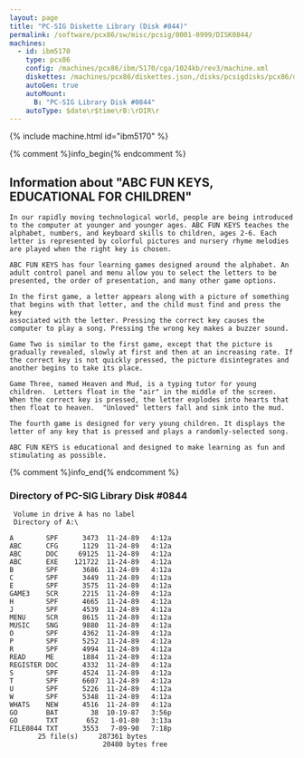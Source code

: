 ```yaml
---
layout: page
title: "PC-SIG Diskette Library (Disk #844)"
permalink: /software/pcx86/sw/misc/pcsig/0001-0999/DISK0844/
machines:
  - id: ibm5170
    type: pcx86
    config: /machines/pcx86/ibm/5170/cga/1024kb/rev3/machine.xml
    diskettes: /machines/pcx86/diskettes.json,/disks/pcsigdisks/pcx86/diskettes.json
    autoGen: true
    autoMount:
      B: "PC-SIG Library Disk #0844"
    autoType: $date\r$time\rB:\rDIR\r
---
```


{% include machine.html id="ibm5170" %}

{% comment %}info_begin{% endcomment %}

## Information about "ABC FUN KEYS, EDUCATIONAL FOR CHILDREN"

    In our rapidly moving technological world, people are being introduced
    to the computer at younger and younger ages. ABC FUN KEYS teaches the
    alphabet, numbers, and keyboard skills to children, ages 2-6. Each
    letter is represented by colorful pictures and nursery rhyme melodies
    are played when the right key is chosen.
    
    ABC FUN KEYS has four learning games designed around the alphabet. An
    adult control panel and menu allow you to select the letters to be
    presented, the order of presentation, and many other game options.
    
    In the first game, a letter appears along with a picture of something
    that begins with that letter, and the child must find and press the key
    associated with the letter. Pressing the correct key causes the
    computer to play a song. Pressing the wrong key makes a buzzer sound.
    
    Game Two is similar to the first game, except that the picture is
    gradually revealed, slowly at first and then at an increasing rate. If
    the correct key is not quickly pressed, the picture disintegrates and
    another begins to take its place.
    
    Game Three, named Heaven and Mud, is a typing tutor for young
    children.  Letters float in the "air" in the middle of the screen.
    When the correct key is pressed, the letter explodes into hearts that
    then float to heaven.  "Unloved" letters fall and sink into the mud.
    
    The fourth game is designed for very young children. It displays the
    letter of any key that is pressed and plays a randomly-selected song.
    
    ABC FUN KEYS is educational and designed to make learning as fun and
    stimulating as possible.
{% comment %}info_end{% endcomment %}


### Directory of PC-SIG Library Disk #0844

     Volume in drive A has no label
     Directory of A:\

    A        SPF      3473  11-24-89   4:12a
    ABC      CFG      1129  11-24-89   4:12a
    ABC      DOC     69125  11-24-89   4:12a
    ABC      EXE    121722  11-24-89   4:12a
    B        SPF      3686  11-24-89   4:12a
    C        SPF      3449  11-24-89   4:12a
    E        SPF      3575  11-24-89   4:12a
    GAME3    SCR      2215  11-24-89   4:12a
    H        SPF      4665  11-24-89   4:12a
    J        SPF      4539  11-24-89   4:12a
    MENU     SCR      8615  11-24-89   4:12a
    MUSIC    SNG      9880  11-24-89   4:12a
    O        SPF      4362  11-24-89   4:12a
    P        SPF      5252  11-24-89   4:12a
    R        SPF      4994  11-24-89   4:12a
    READ     ME       1884  11-24-89   4:12a
    REGISTER DOC      4332  11-24-89   4:12a
    S        SPF      4524  11-24-89   4:12a
    T        SPF      6607  11-24-89   4:12a
    U        SPF      5226  11-24-89   4:12a
    W        SPF      5348  11-24-89   4:12a
    WHATS    NEW      4516  11-24-89   4:12a
    GO       BAT        38  10-19-87   3:56p
    GO       TXT       652   1-01-80   3:13a
    FILE0844 TXT      3553   7-09-90   7:18p
           25 file(s)     287361 bytes
                           20480 bytes free
